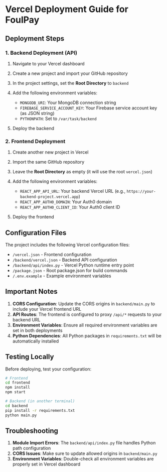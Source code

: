 # Vercel Deployment Guide for FoulPay

## Deployment Steps

### 1. Backend Deployment (API)

1. Navigate to your Vercel dashboard
2. Create a new project and import your GitHub repository
3. In the project settings, set the **Root Directory** to `backend`
4. Add the following environment variables:
   - `MONGODB_URI`: Your MongoDB connection string
   - `FIREBASE_SERVICE_ACCOUNT_KEY`: Your Firebase service account key (as JSON string)
   - `PYTHONPATH`: Set to `/var/task/backend`

5. Deploy the backend

### 2. Frontend Deployment

1. Create another new project in Vercel
2. Import the same GitHub repository
3. Leave the **Root Directory** as empty (it will use the root `vercel.json`)
4. Add the following environment variables:
   - `REACT_APP_API_URL`: Your backend Vercel URL (e.g., `https://your-backend-project.vercel.app`)
   - `REACT_APP_AUTH0_DOMAIN`: Your Auth0 domain
   - `REACT_APP_AUTH0_CLIENT_ID`: Your Auth0 client ID

5. Deploy the frontend

## Configuration Files

The project includes the following Vercel configuration files:

- `/vercel.json` - Frontend configuration
- `/backend/vercel.json` - Backend API configuration
- `/backend/api/index.py` - Vercel Python runtime entry point
- `/package.json` - Root package.json for build commands
- `/.env.example` - Example environment variables

## Important Notes

1. **CORS Configuration**: Update the CORS origins in `backend/main.py` to include your Vercel frontend URL
2. **API Routes**: The frontend is configured to proxy `/api/*` requests to your backend URL
3. **Environment Variables**: Ensure all required environment variables are set in both deployments
4. **Python Dependencies**: All Python packages in `requirements.txt` will be automatically installed

## Testing Locally

Before deploying, test your configuration:

```bash
# Frontend
cd frontend
npm install
npm start

# Backend (in another terminal)
cd backend
pip install -r requirements.txt
python main.py
```

## Troubleshooting

1. **Module Import Errors**: The `backend/api/index.py` file handles Python path configuration
2. **CORS Issues**: Make sure to update allowed origins in `backend/main.py`
3. **Environment Variables**: Double-check all environment variables are properly set in Vercel dashboard